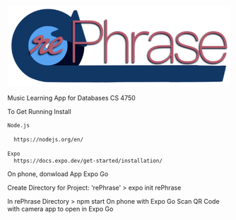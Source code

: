 ![rePhrase](https://github.com/hp-all/rePhrase/blob/main/assets/images/logos/title.png?raw=true)

Music Learning App for Databases CS 4750


To Get Running
  Install
  
    Node.js
  
      https://nodejs.org/en/
    
    Expo
      https://docs.expo.dev/get-started/installation/
  
  On phone, donwload App
    Expo Go
  
  
  Create Directory for Project: 'rePhrase'
    > expo init rePhrase
    
  In rePhrase Directory
    > npm start
  On phone with Expo Go
    Scan QR Code with camera app to open in Expo Go
   
    
